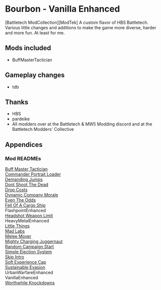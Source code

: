 # Bourbon - Vanilla Enhanced

[Battletech ModCollection][ModTek] A custom flavor of HBS Battletech. Various little changes and additions to make the game more diverse, harder and more fun. At least for me. 

## Mods included
* BuffMasterTactician


## Gameplay changes
* tdb

## Thanks
* HBS
* pardeike
* All modders over at the Battletech & MW5 Modding discord and at the Battletech Modders' Collective

## Appendices

### Mod READMEs
[Buff Master Tactician](./BuffMasterTactician/README.md)  
[Commander Portrait Loader](./CommanderPortraitLoader/README.md)  
[Demanding Jumps](./DemandingJumps/README.md)  
[Dont Shoot The Dead](./DontShootTheDead/README.md)  
[Drop Costs](./DropCosts/README.md)  
[Dynamic Company Morale](./DynamicCompanyMorale/README.md)  
[Even The Odds](./EvenTheOdds/README.md)  
[Fell Of A Cargo Ship](./FellOfACargoShip/README.md)  
FlashpointEnhanced  
[Headshot Weapon Limit](./HeadshotWeaponLimit/README.md)  
HeavyMetalEnhanced  
[Little Things](./LittleThings/README.md)  
[Mad Labs](./MadLabs/README.md)  
[Melee Mover](./MeleeMover/README.md)  
[Mighty Charging Juggernaut](./MightyChargingJuggernaut/README.md)  
[Random Campaign Start](./RandomCampaignStart/README.md)  
[Simple  Ejection System](./SimpleEjectionSystem/README.md)  
[Skip Intro](./SkipIntro/README.md)  
[Soft Experience Cap](./SoftExperienceCap/README.md)  
[Sustainable Evasion](./SustainableEvasion/README.md)  
UrbanWarfareEnhanced  
VanillaEnhanced  
[Worthwhile Knockdowns](./WorthwhileKnockdowns/README.md)  